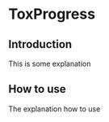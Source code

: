 # ToxProgress
## Introduction

This is some explanation

## How to use

The explanation how to use

